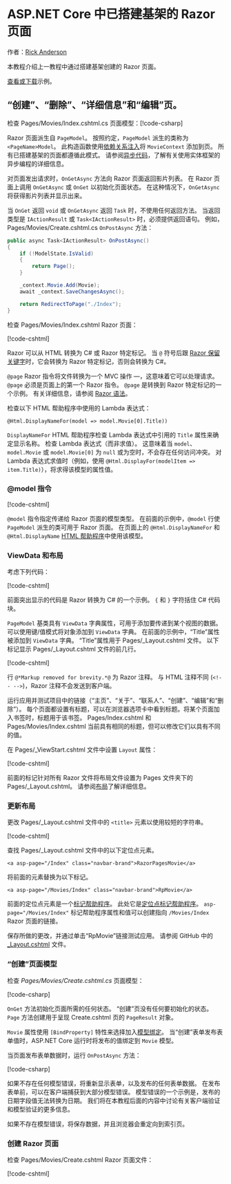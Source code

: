 # <a name="scaffolded-razor-pages-in-aspnet-core"></a>ASP.NET Core 中已搭建基架的 Razor 页面

作者：[Rick Anderson](https://twitter.com/RickAndMSFT)

本教程介绍上一教程中通过搭建基架创建的 Razor 页面。 

[查看或下载](https://github.com/aspnet/Docs/tree/master/aspnetcore/tutorials/razor-pages/razor-pages-start/sample/RazorPagesMovie)示例。

## <a name="the-create-delete-details-and-edit-pages"></a>“创建”、“删除”、“详细信息”和“编辑”页。

检查 Pages/Movies/Index.cshtml.cs 页面模型：[!code-csharp[](../../tutorials/razor-pages/razor-pages-start/snapshot_sample/RazorPagesMovie/Pages/Movies/Index.cshtml.cs)]

Razor 页面派生自 `PageModel`。 按照约定，`PageModel` 派生的类称为 `<PageName>Model`。 此构造函数使用[依赖关系注入](xref:fundamentals/dependency-injection)将 `MovieContext` 添加到页。 所有已搭建基架的页面都遵循此模式。 请参阅[异步代码](xref:data/ef-rp/intro#asynchronous-code)，了解有关使用实体框架的异步编程的详细信息。

对页面发出请求时，`OnGetAsync` 方法向 Razor 页面返回影片列表。 在 Razor 页面上调用 `OnGetAsync` 或 `OnGet` 以初始化页面状态。 在这种情况下，`OnGetAsync` 将获得影片列表并显示出来。 

当 `OnGet` 返回 `void` 或 `OnGetAsync` 返回 `Task` 时，不使用任何返回方法。 当返回类型是 `IActionResult` 或 `Task<IActionResult>` 时，必须提供返回语句。 例如，Pages/Movies/Create.cshtml.cs `OnPostAsync` 方法：

<!-- TODO - replace with snippet
[!code-csharp[](../../tutorials/razor-pages/razor-pages-start/snapshot_sample/RazorPagesMovie/Pages/Movies/Create.cshtml.cs?name=snippetALL)]
 -->

```csharp
public async Task<IActionResult> OnPostAsync()
{
    if (!ModelState.IsValid)
    {
        return Page();
    }

    _context.Movie.Add(Movie);
    await _context.SaveChangesAsync();

    return RedirectToPage("./Index");
}
```
检查 Pages/Movies/Index.cshtml Razor 页面：

[!code-cshtml[](../../tutorials/razor-pages/razor-pages-start/snapshot_sample/RazorPagesMovie/Pages/Movies/Index.cshtml)]

Razor 可以从 HTML 转换为 C# 或 Razor 特定标记。 当 `@` 符号后跟 [Razor 保留关键字](xref:mvc/views/razor#razor-reserved-keywords)时，它会转换为 Razor 特定标记，否则会转换为 C#。

`@page` Razor 指令将文件转换为一个 MVC 操作 &mdash;，这意味着它可以处理请求。 `@page` 必须是页面上的第一个 Razor 指令。 `@page` 是转换到 Razor 特定标记的一个示例。 有关详细信息，请参阅 [Razor 语法](xref:mvc/views/razor#razor-syntax)。

检查以下 HTML 帮助程序中使用的 Lambda 表达式：

```cshtml
@Html.DisplayNameFor(model => model.Movie[0].Title))
```

`DisplayNameFor` HTML 帮助程序检查 Lambda 表达式中引用的 `Title` 属性来确定显示名称。 检查 Lambda 表达式（而非求值）。 这意味着当 `model`、`model.Movie` 或 `model.Movie[0]` 为 `null` 或为空时，不会存在任何访问冲突。 对 Lambda 表达式求值时（例如，使用 `@Html.DisplayFor(modelItem => item.Title)`），将求得该模型的属性值。

<a name="md"></a>
### <a name="the-model-directive"></a>@model 指令

[!code-cshtml[](../../tutorials/razor-pages/razor-pages-start/snapshot_sample/RazorPagesMovie/Pages/Movies/Index.cshtml?range=1-2&highlight=2)]

`@model` 指令指定传递给 Razor 页面的模型类型。 在前面的示例中，`@model` 行使 `PageModel` 派生的类可用于 Razor 页面。 在页面上的 `@Html.DisplayNameFor` 和 `@Html.DisplayName` [HTML 帮助程序](/aspnet/mvc/overview/older-versions-1/views/creating-custom-html-helpers-cs#understanding-html-helpers)中使用该模型。

<!-- why don't xref links work?
[HTML Helpers 2](xref:aspnet/mvc/overview/older-versions-1/views/creating-custom-html-helpers-cs)
-->

<a name="vd"></a>
### ViewData 和布局

考虑下列代码：

[!code-cshtml[](../../tutorials/razor-pages/razor-pages-start/snapshot_sample/RazorPagesMovie/Pages/Movies/Index.cshtml?range=1-6&highlight=4-999)]

前面突出显示的代码是 Razor 转换为 C# 的一个示例。 `{` 和 `}` 字符括住 C# 代码块。

`PageModel` 基类具有 `ViewData` 字典属性，可用于添加要传递到某个视图的数据。 可以使用键/值模式将对象添加到 `ViewData` 字典。 在前面的示例中，“Title”属性被添加到 `ViewData` 字典。 “Title”属性用于 Pages/_Layout.cshtml 文件。 以下标记显示 Pages/_Layout.cshtml 文件的前几行。

[!code-cshtml[](../../tutorials/razor-pages/razor-pages-start/snapshot_sample/RazorPagesMovie/Pages/NU/_Layout1.cshtml?highlight=6-999)]

行 `@*Markup removed for brevity.*@` 为 Razor 注释。 与 HTML 注释不同 (`<!-- -->`)，Razor 注释不会发送到客户端。

运行应用并测试项目中的链接（“主页”、“关于”、“联系人”、“创建”、“编辑”和“删除”）。 每个页面都设置有标题，可以在浏览器选项卡中看到标题。将某个页面加入书签时，标题用于该书签。 Pages/Index.cshtml 和 Pages/Movies/Index.cshtml 当前具有相同的标题，但可以修改它们以具有不同的值。

在 Pages/_ViewStart.cshtml 文件中设置 `Layout` 属性：

[!code-cshtml[](../../tutorials/razor-pages/razor-pages-start/sample/RazorPagesMovie/Pages/_ViewStart.cshtml)]

前面的标记针对所有 Razor 文件将布局文件设置为 Pages 文件夹下的 Pages/_Layout.cshtml。 请参阅[布局](xref:mvc/razor-pages/index#layout)了解详细信息。

### <a name="update-the-layout"></a>更新布局

更改 Pages/_Layout.cshtml 文件中的 `<title>` 元素以使用较短的字符串。

[!code-cshtml[](../../tutorials/razor-pages/razor-pages-start/sample/RazorPagesMovie/Pages/_Layout.cshtml?range=1-6&highlight=6)]

查找 Pages/_Layout.cshtml 文件中的以下定位点元素。

```cshtml
<a asp-page="/Index" class="navbar-brand">RazorPagesMovie</a>
```
将前面的元素替换为以下标记。

```cshtml
<a asp-page="/Movies/Index" class="navbar-brand">RpMovie</a>
```

前面的定位点元素是一个[标记帮助程序](xref:mvc/views/tag-helpers/intro)。 此处它是[定位点标记帮助程序](xref:mvc/views/tag-helpers/builtin-th/anchor-tag-helper)。 `asp-page="/Movies/Index"` 标记帮助程序属性和值可以创建指向 `/Movies/Index` Razor 页面的链接。

保存所做的更改，并通过单击“RpMovie”链接测试应用。 请参阅 GitHub 中的 [_Layout.cshtml](https://github.com/aspnet/Docs/blob/master/aspnetcore/tutorials/razor-pages/razor-pages-start/sample/RazorPagesMovie/Pages/_Layout.cshtml) 文件。

### <a name="the-create-page-model"></a>“创建”页面模型

检查 *Pages/Movies/Create.cshtml.cs* 页面模型：

[!code-csharp[](../../tutorials/razor-pages/razor-pages-start/snapshot_sample/RazorPagesMovie/Pages/Movies/Create.cshtml.cs?name=snippetALL)]

`OnGet` 方法初始化页面所需的任何状态。 “创建”页没有任何要初始化的状态。 `Page` 方法创建用于呈现 Create.cshtml 页的 `PageResult` 对象。

`Movie` 属性使用 `[BindProperty]` 特性来选择加入[模型绑定](xref:mvc/models/model-binding)。 当“创建”表单发布表单值时，ASP.NET Core 运行时将发布的值绑定到 `Movie` 模型。

当页面发布表单数据时，运行 `OnPostAsync` 方法：

[!code-csharp[](../../tutorials/razor-pages/razor-pages-start/snapshot_sample/RazorPagesMovie/Pages/Movies/Create.cshtml.cs?name=snippetPost)]

如果不存在任何模型错误，将重新显示表单，以及发布的任何表单数据。 在发布表单前，可以在客户端捕获到大部分模型错误。 模型错误的一个示例是，发布的日期字段值无法转换为日期。 我们将在本教程后面的内容中讨论有关客户端验证和模型验证的更多信息。

如果不存在模型错误，将保存数据，并且浏览器会重定向到索引页。

### <a name="the-create-razor-page"></a>创建 Razor 页面

检查 Pages/Movies/Create.cshtml Razor 页面文件：

[!code-cshtml[](../../tutorials/razor-pages/razor-pages-start/snapshot_sample/RazorPagesMovie/Pages/Movies/Create.cshtml)]

<!--
Visual Studio displays the `<form method="post">` tag in a distinctive font used for Tag Helpers. The `<form method="post">` element is a [Form Tag Helper](xref:mvc/views/working-with-forms#the-form-tag-helper). The Form Tag Helper automatically includes an [antiforgery token](xref:security/anti-request-forgery).


![VS17 view of Create.cshtml page](page/_static/th.png)
-->
